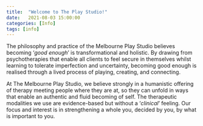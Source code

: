 ```yaml
---
title:  "Welcome to The Play Studio!"
date:   2021-08-03 15:00:00
categories: [Info]
tags: [info]
---
```


The philosophy and practice of the Melbourne Play Studio believes becoming ‘*good enough*’ is transformational and holistic. By drawing from psychotherapies that enable all clients to feel secure in themselves whilst learning to tolerate imperfection and uncertainty, becoming good enough is realised through a lived process of playing, creating, and connecting.

At The Melbourne Play Studio, we believe strongly in a humanistic offering of therapy meeting people where they are at, so they can unfold in ways that enable an authentic and fluid becoming of self. The therapeutic modalities we use are evidence-based but without  a ‘*clinical*’ feeling. Our focus and interest is in strengthening a whole you, decided by you, by what is important to you.